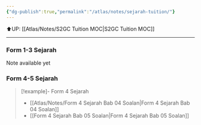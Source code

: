```yaml
---
{"dg-publish":true,"permalink":"/atlas/notes/sejarah-tuition/"}
---
```


⬆️UP: [[Atlas/Notes/S2GC Tuition MOC\|S2GC Tuition MOC]]

---
### Form 1-3 Sejarah
Note available yet

### Form 4-5 Sejarah

> [!example]- Form 4 Sejarah 
> - [[Atlas/Notes/Form 4 Sejarah Bab 04 Soalan\|Form 4 Sejarah Bab 04 Soalan]]
> - [[Form 4 Sejarah Bab 05 Soalan\|Form 4 Sejarah Bab 05 Soalan]]

